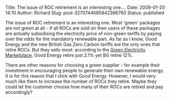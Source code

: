 Title: The issue of ROC retirement is an interesting one....
Date: 2008-01-20 14:10
Author: Richard
Slug: post-3270744685842396760
Status: published

The issue of ROC retirement is an interesting one. Most 'green' packages are not green at all - if all ROCs are sold on then users of these packages are actually subsidising the electricity price of non-green tariffs by paying over the odds for the mandatory renewable part. As far as I know, Good Energy and the new British Gas Zero Carbon tariffs are the only ones that retire ROCs. But they sells most: according to the [Green Electricity Marketplace](http://www.greenelectricity.org/), Good Energy retire just 2.1% yet BG retire 12%.  
  
There are other reasons for choosing a green supplier - for example their investment in encouraging people to generate their own renewable energy. It is for this reason that I stick with Good Energy. However, I would very much like them to increase the number of ROCs they retire. Maybe they could let the customer choose how many of their ROCs are retired and pay accordingly?
